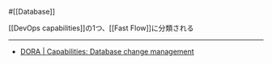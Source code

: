 #[[Database]]

[[DevOps capabilities]]の1つ、[[Fast Flow]]に分類される

---

- [DORA | Capabilities: Database change management](https://dora.dev/capabilities/database-change-management/)